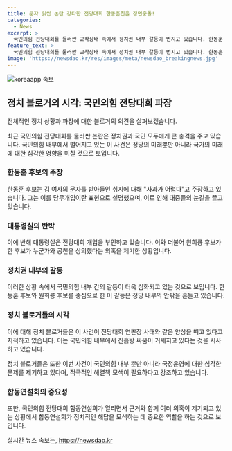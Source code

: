 ```yaml
---
title: 문자 읽씹 논란 강타한 전당대회 한동훈친윤 정면충돌!
categories:
  - News
excerpt: >
  국민의힘 전당대회를 둘러싼 교착상태 속에서 정치권 내부 갈등이 번지고 있습니다. 한동훈 후보가 김 여사와의 문자 논란을 부인하며 대응했지만, 원희룡 후보는 공천 의혹을 제기하며 상황을 더 뜨겁게 만들고 있습니다. 이에 따라 국민의힘 전당대회는 급속히 고조되는 갈등으로 인해 더욱 혼란스러운 상황에 몰려있습니다. 해당 상황 속에서 국민의힘의 관계자들과 정치 관계자들의 발언에 대한 관심과 주목이 계속되고 있습니다.
feature_text: >
  국민의힘 전당대회를 둘러싼 교착상태 속에서 정치권 내부 갈등이 번지고 있습니다. 한동훈 후보가 김 여사와의 문자 논란을 부인하며 대응했지만, 원희룡 후보는 공천 의혹을 제기하며 상황을 더 뜨겁게 만들고 있습니다. 이에 따라 국민의힘 전당대회는 급속히 고조되는 갈등으로 인해 더욱 혼란스러운 상황에 몰려있습니다. 해당 상황 속에서 국민의힘의 관계자들과 정치 관계자들의 발언에 대한 관심과 주목이 계속되고 있습니다.
image: 'https://newsdao.kr/res/images/meta/newsdao_breakingnews.jpg'
---
```


<p><img src="https://newsdao.kr/res/images/meta/newsdao_breakingnews.jpg" alt="koreaapp 속보" /></p>

<h2 data-ke-size="size26">정치 블로거의 시각: 국민의힘 전당대회 파장</h2>

<p>전체적인 정치 상황과 파장에 대한 블로거의 의견을 살펴보겠습니다.</p>

<p data-ke-size="size16">최근 국민의힘 전당대회를 둘러싼 논란은 정치권과 국민 모두에게 큰 충격을 주고 있습니다. 국민의힘 내부에서 벌어지고 있는 이 사건은 정당의 미래뿐만 아니라 국가의 미래에 대한 심각한 영향을 미칠 것으로 보입니다. </p>

<h3><b>한동훈 후보의 주장</b></h3>

<p data-ke-size="size16">한동훈 후보는 김 여사의 문자를 받아들인 취지에 대해 "사과가 어렵다"고 주장하고 있습니다. 그는 이를 당무개입이란 표현으로 설명했으며, 이로 인해 대중들의 눈길을 끌고 있습니다.</p>

<h3><b>대통령실의 반박</b></h3>

<p data-ke-size="size16">이에 반해 대통령실은 전당대회 개입을 부인하고 있습니다. 이와 더불어 원희룡 후보가 한 후보가 누군가와 공천을 상의했다는 의혹을 제기한 상황입니다.</p>

<h3><b>정치권 내부의 갈등</b></h3>

<p data-ke-size="size16">이러한 상황 속에서 국민의힘 내부 간의 갈등이 더욱 심화되고 있는 것으로 보입니다. 한동훈 후보와 원희룡 후보를 중심으로 한 이 갈등은 정당 내부의 안팎을 흔들고 있습니다. </p>

<h3><b>정치 블로거들의 시각</b></h3>

<p data-ke-size="size16">이에 대해 정치 블로거들은 이 사건이 전당대회 연판장 사태와 같은 양상을 띠고 있다고 지적하고 있습니다. 이는 국민의힘 내부에서 진흙탕 싸움이 거세지고 있다는 것을 시사하고 있습니다.</p>

<p data-ke-size="size16">정치 블로거들은 또한 이번 사건이 국민의힘 내부 뿐만 아니라 국정운영에 대한 심각한 문제를 제기하고 있다며, 적극적인 해결책 모색이 필요하다고 강조하고 있습니다.</p>

<h3><b>합동연설회의 중요성</b></h3>

<p data-ke-size="size16">또한, 국민의힘 전당대회 합동연설회가 열리면서 근거와 함께 여러 의혹이 제기되고 있는 상황에서 합동연설회가 정치적인 해답을 모색하는 데 중요한 역할을 하는 것으로 보입니다.</p>
실시간 뉴스 속보는, <a href="https://newsdao.kr" rel="dofollow">https://newsdao.kr</a>


